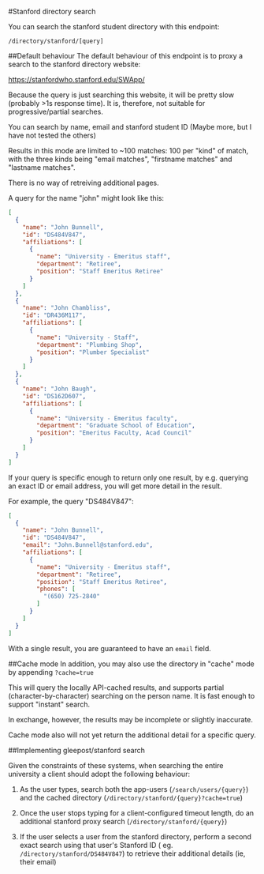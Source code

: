 #Stanford directory search

You can search the stanford student directory with this endpoint:

`/directory/stanford/[query]`

##Default behaviour
The default behaviour of this endpoint is to proxy a search to the stanford directory website:

https://stanfordwho.stanford.edu/SWApp/

Because the query is just searching this website, it will be pretty slow (probably >1s response time). It is, therefore, not suitable for progressive/partial searches.

You can search by name, email and stanford student ID (Maybe more, but I have not tested the others)

Results in this mode are limited to ~100 matches: 100 per "kind" of match, with the three kinds being "email matches", "firstname matches" and "lastname matches".

There is no way of retreiving additional pages.

A query for the name "john" might look like this:

```json
[
  {
    "name": "John Bunnell",
    "id": "DS484V847",
    "affiliations": [
      {
        "name": "University - Emeritus staff",
        "department": "Retiree",
        "position": "Staff Emeritus Retiree"
      }
    ]
  },
  {
    "name": "John Chambliss",
    "id": "DR436M117",
    "affiliations": [
      {
        "name": "University - Staff",
        "department": "Plumbing Shop",
        "position": "Plumber Specialist"
      }
    ]
  },
  {
    "name": "John Baugh",
    "id": "DS162D607",
    "affiliations": [
      {
        "name": "University - Emeritus faculty",
        "department": "Graduate School of Education",
        "position": "Emeritus Faculty, Acad Council"
      }
    ]
  }
]
```

If your query is specific enough to return only one result, by e.g. querying an exact ID or email address, you will get more detail in the result.

For example, the query "DS484V847":

```json
[
  {
    "name": "John Bunnell",
    "id": "DS484V847",
    "email": "John.Bunnell@stanford.edu",
    "affiliations": [
      {
        "name": "University - Emeritus staff",
        "department": "Retiree",
        "position": "Staff Emeritus Retiree",
        "phones": [
          "(650) 725-2840"
        ]
      }
    ]
  }
]
```

With a single result, you are guaranteed to have an `email` field.

##Cache mode
In addition, you may also use the directory in "cache" mode by appending `?cache=true`

This will query the locally API-cached results, and supports partial (character-by-character) searching on the person name. It is fast enough to support "instant" search.

In exchange, however, the results may be incomplete or slightly inaccurate. 

Cache mode also will not yet return the additional detail for a specific query.


##Implementing gleepost/stanford search

Given the constraints of these systems, when searching the entire university a client should adopt the following behaviour:

1. As the user types, search both the app-users (`/search/users/{query}`) and the cached directory (`/directory/stanford/{query}?cache=true`)

2. Once the user stops typing for a client-configured timeout length, do an additional stanford proxy search (`/directory/stanford/{query}`)

3. If the user selects a user from the stanford directory, perform a second exact search using that user's Stanford ID ( eg. `/directory/stanford/DS484V847`) to retrieve their additional details (ie, their email)
